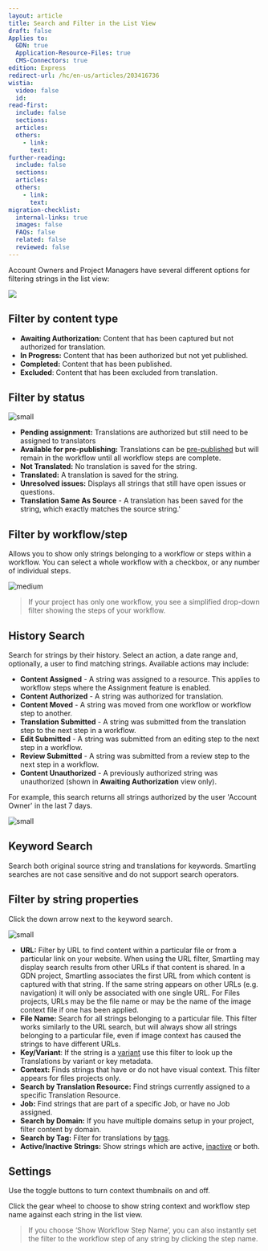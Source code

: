 ```yaml
---
layout: article
title: Search and Filter in the List View
draft: false
Applies to:
  GDN: true
  Application-Resource-Files: true
  CMS-Connectors: true
edition: Express
redirect-url: /hc/en-us/articles/203416736
wistia:
  video: false
  id:
read-first:
  include: false
  sections:
  articles:
  others:
    - link:
      text:
further-reading:
  include: false
  sections:
  articles:
  others:
    - link:
      text:
migration-checklist:
  internal-links: true
  images: false
  FAQs: false
  related: false
  reviewed: false
---
```



Account Owners and Project Managers have several different options for filtering strings in the list view:

![](/uploads/versions/smartling___translations_management-21---x----2488-1396x---.png)

## Filter by content type

* **Awaiting Authorization:** Content that has been captured but not authorized for translation.
* **In Progress:** Content that has been authorized but not yet published.
* **Completed:** Content that has been published.
* **Excluded**: Content that has been excluded from translation.


## Filter by status

![small](/uploads/versions/smartling___translations_management-22---x----392-560x---.png)

* **Pending assignment:** Translations are authorized but still need to be assigned to translators
* **Available for pre-publishing:** Translations can be [pre-published](/hc/en-us/articles/203233287#pre) but will remain in the workflow until all workflow steps are complete.
* **Not Translated:** No translation is saved for the string.
* **Translated:** A translation is saved for the string.
* **Unresolved issues:** Displays all strings that still have open issues or questions.
* **Translation Same As Source** - A translation has been saved for the string, which exactly matches the source string.'


## Filter by workflow/step

Allows you to show only strings belonging to a workflow or steps within a workflow. You can select a whole workflow with a checkbox, or any number of individual steps.

![medium](/uploads/versions/smartling___translations_management-23---x----1546-908x---.png)

> If your project has only one workflow, you see a simplified drop-down filter showing the steps of your workflow.

## History Search

Search for strings by their history. Select an action, a date range and, optionally, a user to find matching strings. Available actions may include:

* **Content Assigned** - A string was assigned to a resource. This applies to workflow steps where the Assignment feature is enabled.
* **Content Authorized** - A string was authorized for translation.
* **Content Moved** - A string was moved from one workflow or workflow step to another.
* **Translation Submitted** - A string was submitted from the translation step to the next step in a workflow.
* **Edit Submitted** - A string was submitted from an editing step to the next step in a workflow.
* **Review Submitted** - A string was submitted from a review step to the next step in a workflow.
* **Content Unauthorized** - A previously authorized string was unauthorized (shown in&nbsp;**Awaiting Authorization**&nbsp;view only).


For example, this search returns all strings authorized by the user 'Account Owner' in the last 7 days.

![small](/uploads/versions/smartling___translations_management-24---x----536-632x---.png)

## Keyword Search

Search both original source string and translations for keywords. Smartling searches are not case sensitive and do not support search operators.

## Filter by string properties

Click the down arrow next to the keyword search.

![small](/uploads/versions/smartling___translations_management-25---x----267-606x---.png)

* **URL:** Filter by URL to find content within a particular file or from a particular link on your website. When using the URL filter, Smartling may display search results from other URLs if that content is shared. In a GDN project, Smartling associates the first URL from which content is captured with that string. If the same string appears on other URLs (e.g. navigation) it will only be associated with one single URL. For Files projects, URLs may be the file name or may be the name of the image context file if one has been applied.
* **File Name:** Search for all strings belonging to a particular file. This filter works similarly to the URL search, but will always show all strings belonging to a particular file, even if image context has caused the strings to have different URLs.
* **Key/Variant**: If the string is a [variant](/knowledge-base/articles/unique-strings-and-variants/) use this filter to look up the Translations by variant or key metadata.
* **Context:** Finds strings that have or do not have visual context. This filter appears for files projects only.
* **Search by Translation Resource:** Find strings currently assigned to a specific Translation Resource.
* **Job:** Find strings that are part of a specific Job, or have no Job assigned.
* **Search by Domain:** If you have multiple domains setup in your project, filter content by domain.
* **Search by Tag:** Filter for translations by [tags](/knowledge-base/articles/tagging-strings/).
* **Active/Inactive Strings:** Show strings which are active, [inactive](/knowledge-base/articles/inactive-strings/) or both.


## Settings

Use the toggle buttons to turn context thumbnails on and off.

Click the gear wheel to choose to show string context and workflow step name against each string in the list view.

> If you choose ‘Show Workflow Step Name’, you can also instantly set the filter to the workflow step of any string by clicking the step name.